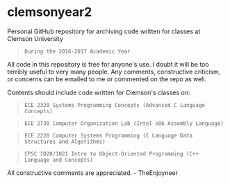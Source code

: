 # clemsonyear2
Personal GitHub repository for archiving code written for classes at Clemson University
  > `During the 2016-2017 Academic Year`

All code in this repository is free for anyone's use. I doubt it will be too terribly useful to very many people.
Any comments, constructive criticism, or concerns can be emailed to me or commented on the repo as well.

Contents should include code written for Clemson's classes on:
  > `ECE 2320 Systems Programming Concepts (Advanced C Language Concepts)`
  
  > `ECE 2730 Computer Organization Lab (Intel x86 Assembly Language)`
  
  > `ECE 2220 Computer Systems Programming (C Language Data Structures and Algorithms)`
  
  > `CPSC 1020/1021 Intro to Object-Oriented Programming (C++ Language and Concepts)`
  
  All constructive comments are appreciated.
    - TheEnjoyneer
